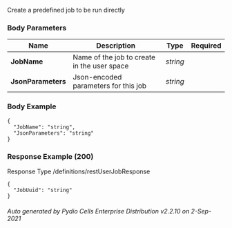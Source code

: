 






 
Create a predefined job to be run directly  


### Body Parameters

Name | Description | Type | Required
---|---|---|---
**JobName** | Name of the job to create in the user space | _string_ |   
**JsonParameters** | Json-encoded parameters for this job | _string_ |   


### Body Example
```
{
  "JobName": "string",
  "JsonParameters": "string"
}
```






### Response Example (200)
Response Type /definitions/restUserJobResponse

```
{
  "JobUuid": "string"
}
```




###### Auto generated by Pydio Cells Enterprise Distribution v2.2.10 on 2-Sep-2021
